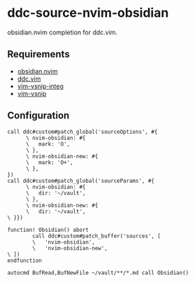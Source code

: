 # ddc-source-nvim-obsidian

obsidian.nvim completion for ddc.vim.

## Requirements

- [obsidian.nvim](https://github.com/epwalsh/obsidian.nvim)
- [ddc.vim](https://github.com/Shougo/ddc.vim)
- [vim-vsnip-integ](https://github.com/hrsh7th/vim-vsnip-integ)
- [vim-vsnip](https://github.com/hrsh7th/vim-vsnip)

## Configuration

```vim
call ddc#custom#patch_global('sourceOptions', #{
      \ nvim-obsidian: #{
      \   mark: 'O',
      \ },
      \ nvim-obsidian-new: #{
      \   mark: 'O+',
      \ },
})
call ddc#custom#patch_global('sourceParams', #{
      \ nvim-obsidian: #{
      \   dir: '~/vault',
      \ },
      \ nvim-obsidian-new: #{
      \   dir: '~/vault',
\ }})

function! Obsidian() abort
        call ddc#custom#patch_buffer('sources', [
        \   'nvim-obsidian',
        \   'nvim-obsidian-new',
\ ])
endfunction

autocmd BufRead,BufNewFile ~/vault/**/*.md call Obsidian()
```
